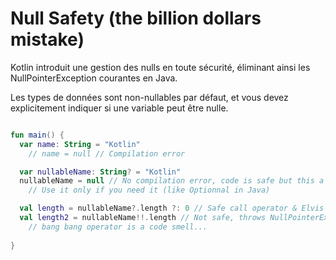 # Null Safety (the billion dollars mistake)

Kotlin introduit une gestion des nulls en toute sécurité, éliminant ainsi les NullPointerException courantes en Java.

Les types de données sont non-nullables par défaut, et vous devez explicitement indiquer si une variable peut être nulle.

```kotlin

fun main() {
  var name: String = "Kotlin"
    // name = null // Compilation error

  var nullableName: String? = "Kotlin"
  nullableName = null // No compilation error, code is safe but this a code smell. 
    // Use it only if you need it (like Optionnal in Java)

  val length = nullableName?.length ?: 0 // Safe call operator & Elvis operator
  val length2 = nullableName!!.length // Not safe, throws NullPointerException if nullableName is null
    // bang bang operator is a code smell...
  
}
```
